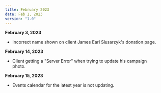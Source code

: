 ```yaml
---
title: February 2023
date: Feb 1, 2023
version: "1.0"
---
```

**February 3, 2023**
- Incorrect name shown on client James Earl Slusarzyk's donation page.

**February 14, 2023**
- Client getting a "Server Error" when trying to update his campaign photo. 

**February 15, 2023**
- Events calendar for the latest year is not updating.